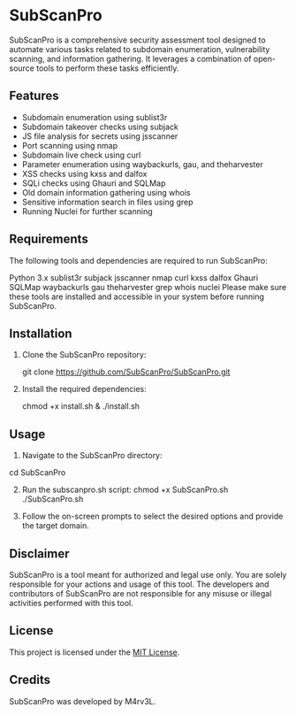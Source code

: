 # SubScanPro

SubScanPro is a comprehensive security assessment tool designed to automate various tasks related to subdomain enumeration, vulnerability scanning, and information gathering. It leverages a combination of open-source tools to perform these tasks efficiently.

## Features

- Subdomain enumeration using sublist3r
- Subdomain takeover checks using subjack
- JS file analysis for secrets using jsscanner
- Port scanning using nmap
- Subdomain live check using curl
- Parameter enumeration using waybackurls, gau, and theharvester
- XSS checks using kxss and dalfox
- SQLi checks using Ghauri and SQLMap
- Old domain information gathering using whois
- Sensitive information search in files using grep
- Running Nuclei for further scanning

## Requirements
The following tools and dependencies are required to run SubScanPro:

Python 3.x
sublist3r
subjack
jsscanner
nmap
curl
kxss
dalfox
Ghauri
SQLMap
waybackurls
gau
theharvester
grep
whois
nuclei
Please make sure these tools are installed and accessible in your system before running SubScanPro.

## Installation

1. Clone the SubScanPro repository:

   git clone https://github.com/SubScanPro/SubScanPro.git

2. Install the required dependencies:

   chmod +x install.sh & ./install.sh


## Usage

1. Navigate to the SubScanPro directory:

  cd SubScanPro

2. Run the subscanpro.sh script:
  chmod +x SubScanPro.sh
  ./SubScanPro.sh

3. Follow the on-screen prompts to select the desired options and provide the target domain.

## Disclaimer

SubScanPro is a tool meant for authorized and legal use only. You are solely responsible for your actions and usage of this tool. The developers and contributors of SubScanPro are not responsible for any misuse or illegal activities performed with this tool.

## License

This project is licensed under the [MIT License](LICENSE).

## Credits

SubScanPro was developed by M4rv3L.


